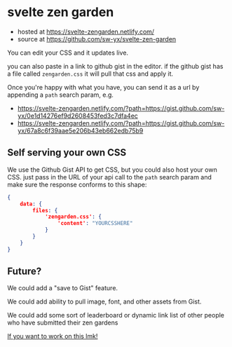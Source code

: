 # svelte zen garden

- hosted at https://svelte-zengarden.netlify.com/
- source at https://github.com/sw-yx/svelte-zen-garden

You can edit your CSS and it updates live.

you can also paste in a link to github gist in the editor. if the github gist has a file called `zengarden.css` it will pull that css and apply it.

Once you're happy with what you have, you can send it as a url by appending a `path` search param, e.g.

- https://svelte-zengarden.netlify.com/?path=https://gist.github.com/sw-yx/0e1d14276ef9d2608453fed3c7dfa4ec
- https://svelte-zengarden.netlify.com/?path=https://gist.github.com/sw-yx/67a8c6f39aae5e206b43eb662edb75b9

## Self serving your own CSS

We use the Github Gist API to get CSS, but you could also host your own CSS. just pass in the URL of your api call to the `path` search param and make sure the response conforms to this shape:

```json
{
	data: {
		files: {
			'zengarden.css': {
				'content': "YOURCSSHERE"
			}
		}
	}
}
```

## Future?

We could add a "save to Gist" feature.

We could add ability to pull image, font, and other assets from Gist.

We could add some sort of leaderboard or dynamic link list of other people who have submitted their zen gardens

[If you want to work on this lmk!](https://twitter.com/swyx)